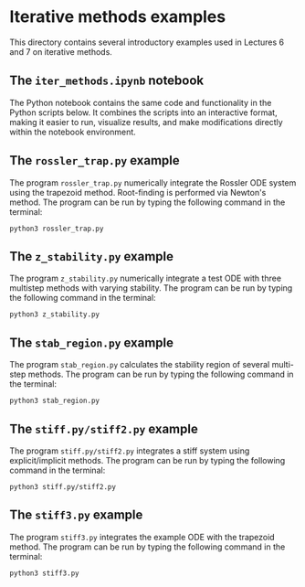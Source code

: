 # Iterative methods examples

This directory contains several introductory examples used in Lectures 6 and 7 on iterative methods.

## The `iter_methods.ipynb` notebook

The Python notebook contains the same code and functionality in the Python scripts below. It combines the scripts into an interactive format, making it easier to run, visualize results, and make modifications directly within the notebook environment. 

## The `rossler_trap.py` example

The program `rossler_trap.py` numerically integrate the Rossler ODE system using the trapezoid method. Root-finding is performed via Newton's method. The program can be run by typing the following command in the terminal:

```Shell
python3 rossler_trap.py
```

## The `z_stability.py` example

The program `z_stability.py` numerically integrate a test ODE with three multistep methods with varying stability. The program can be run by typing the following command in the terminal:

```Shell
python3 z_stability.py
```

## The `stab_region.py` example

The program `stab_region.py` calculates the stability region of several multi-step methods. The program can be run by typing the following command in the terminal:

```Shell
python3 stab_region.py
```

## The `stiff.py/stiff2.py` example

The program `stiff.py/stiff2.py` integrates a stiff system using explicit/implicit methods. The program can be run by typing the following command in the terminal:

```Shell
python3 stiff.py/stiff2.py
```

## The `stiff3.py` example

The program `stiff3.py` integrates the example ODE with the trapezoid method. The program can be run by typing the following command in the terminal:

```Shell
python3 stiff3.py
```